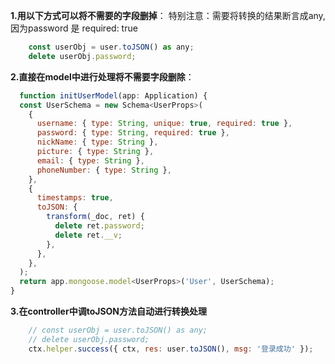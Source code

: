 **1.用以下方式可以将不需要的字段删掉**：
特别注意：需要将转换的结果断言成any, 因为password 是 required: true

```javascript
    const userObj = user.toJSON() as any;
    delete userObj.password;
```

**2.直接在model中进行处理将不需要字段删除**：
```javascript
  function initUserModel(app: Application) {
  const UserSchema = new Schema<UserProps>(
    {
      username: { type: String, unique: true, required: true },
      password: { type: String, required: true },
      nickName: { type: String },
      picture: { type: String },
      email: { type: String },
      phoneNumber: { type: String },
    },
    {
      timestamps: true,
      toJSON: {
        transform(_doc, ret) {
          delete ret.password;
          delete ret.__v;
        },
      },
    },
  );
  return app.mongoose.model<UserProps>('User', UserSchema);
}

```
**3.在controller中调toJSON方法自动进行转换处理**
```javascript
    // const userObj = user.toJSON() as any;
    // delete userObj.password;
    ctx.helper.success({ ctx, res: user.toJSON(), msg: '登录成功' });
```